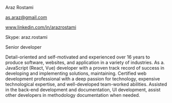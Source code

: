 Araz Rostami

as.araz@gmail.com

www.linkedin.com/in/arazrostami

Skype: araz.rostami


Senior developer 


Detail-oriented and self-motivated and experienced over 16 years to produce software,
websites, and application in a variety of industries. As a. JavaScript (React, Vue)
developer with a proven track record of success in developing and implementing solutions,
maintaining. Certified web development professional with a deep passion for technology,
expensive technological expertise, and well-developed team-worked abilities. Assisted in 
the back-end development and documentation, UI development, assist other developers in 
methodology documentation when needed. 
